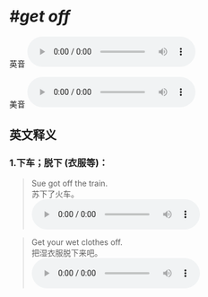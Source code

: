 # ***\#get off*** 
英音
<audio src="./media/get off1_AAC.aac" controls="controls"></audio>

美音
<audio src="./media/get off2_AAC.aac" controls="controls"></audio>



  

英文释义
---
### 1.**下车；脱下 (衣服等)：**  

 > Sue got off the train.  
 > 苏下了火车。    
<audio src="./media/get-58.aac" controls="controls"></audio>

 > Get your wet clothes off.  
 > 把湿衣服脱下来吧。    
<audio src="./media/get-59.aac" controls="controls"></audio>


